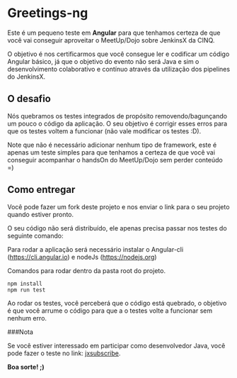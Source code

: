 # Greetings-ng

Este é um pequeno teste em **Angular** para que tenhamos certeza de que você vai conseguir aproveitar o MeetUp/Dojo sobre JenkinsX da CINQ.

O objetivo é nos certificarmos que você consegue ler e codificar um código Angular básico, já que o objetivo do evento não será Java e sim o desenvolvimento colaborativo e contínuo através da utilização dos pipelines do JenkinsX.


## O desafio

Nós quebramos os testes integrados de propósito removendo/bagunçando um pouco o código da aplicação. O seu objetivo é corrigir esses erros para que os testes voltem a funcionar (não vale modificar os testes :D).

Note que não é necessário adicionar nenhum tipo de framework, este é apenas um teste simples para que tenhamos a certeza de que você vai conseguir acompanhar o handsOn do MeetUp/Dojo sem perder conteúdo =)

## Como entregar

Você pode fazer um fork deste projeto e nos enviar o link para o seu projeto quando estiver pronto.

O seu código não será distribuído, ele apenas precisa passar nos testes do seguinte comando:

Para rodar a aplicação será necessário instalar o Angular-cli (https://cli.angular.io) e nodeJs (https://nodejs.org)

Comandos para rodar dentro da pasta root do projeto.
```
npm install  
npm run test 
```

Ao rodar os testes, você perceberá que o código está quebrado, o objetivo é que você arrume o código para que a o testes volte a funcionar sem nenhum erro.

###Nota

Se você estiver interessado em participar como desenvolvedor Java, você pode fazer o teste no link: [jxsubscribe](https://github.com/cinqtechnologies/jxsubscribe).

**Boa sorte! ;)**

